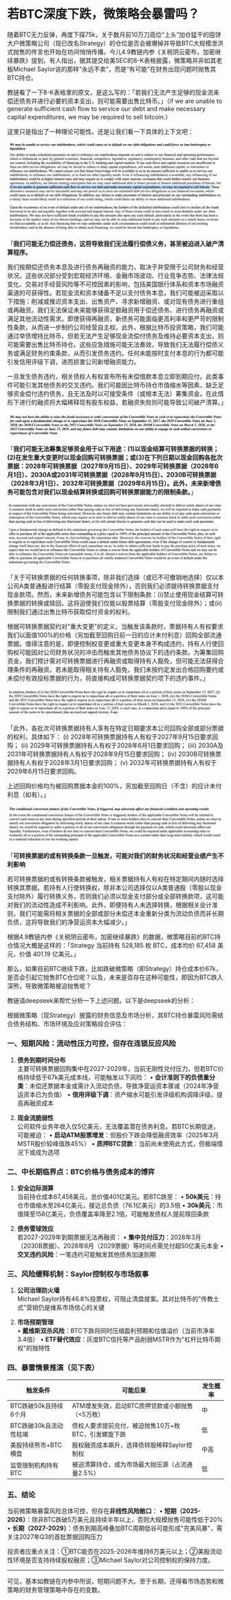 # 若BTC深度下跌，微策略会暴雷吗？

随着BTC无力反弹，再度下探75k，关于数月前10万刀高位“上头”加仓猛干的囤饼大户微策略公司（现已改名Strategy）的仓位是否会被爆掉并导致BTC大规模泄洪式抛售的传言也开始在坊间悄悄传播。今儿4.9教链内参《关税阴云密布，加密继续暴跌》提到，有人指出，据其提交给美SEC的8-K表格披露，微策略并非如其老板Michael Saylor说的那样“永远不卖”，而是“有可能”在财务出现问题时抛售其BTC持仓。

教链看了一下8-K表格里的原文，是这么写的：「若我们无法产生足够的现金流来偿还债务并进行必要的资本支出，则可能需要出售比特币。」（if we are unable to generate sufficient cash flow to service our debt and make necessary capital expenditures, we may be required to sell bitcoin.）

这里只是指出了一种理论可能性。还是让我们看一下具体的上下文吧：

![](2025-04-09-A01.png)

「**我们可能无力偿还债务，这将导致我们无法履行偿债义务，甚至被迫进入破产清算程序。**

我们按期偿还债务本息及进行债务再融资的能力，取决于并受限于公司财务和经营状况。这些状况部分受到宏观经济环境、金融市场波动、行业竞争态势、法律法规变化、交易对手经营风险等不可控因素的影响，包括美国银行体系和资本市场融资渠道的可获得性。若现金流和资本储备不足以支付债务本息，我们可能被迫采取以下措施：削减或推迟资本支出、出售资产、寻求新增融资、或对现有债务进行重组或再融资。我们无法保证未来能够获得足额融资用于偿还债务、进行债务再融资或满足其他流动性需求。即使获得再融资，新债务可能面临更高利率和更严苛的限制性条款，从而进一步制约公司经营自主权。此外，根据比特币投资策略，我们可能通过举债增持比特币，但若无法产生足够现金流偿付债务及维持必要资本支出，则可能需要出售比特币持仓。这些应急措施可能无法奏效，导致我们无法履行偿债义务或满足财务约束条款，从而引发债务违约。任何未能按时支付本息的行为都可能引发信用评级下调，进而损害公司新增融资能力。

一旦发生债务违约，相关债权人有权宣布所有未偿借款本息立即到期应付。此类事件可能引发其他债务的交叉违约。我们可能因比特币持仓市值缩水等因素，缺乏足够资金偿付违约债务，且无法及时以可接受条件（或根本无法）筹集资金。在此情形下进行的融资将大幅稀释现有股东权益，若融资失败则可能导致公司破产清算。」

![](2025-04-09-A02.png)

「**我们可能无法筹集足够资金用于以下用途：(1)以现金结算可转换票据的转换；(2)在发生重大变更时以现金回购可转换票据；或(3)在下列日期以现金回购各批次票据：2028年可转换票据（2027年9月15日）、2029年可转换票据（2028年6月1日）、2030A或2031年可转换票据（2028年9月15日）、2030B可转换票据（2028年3月1日）、2032年可转换票据（2029年6月15日）。此外，未来新增债务可能包含对我们以现金结算转换或回购可转换票据能力的限制条款。**」

![](2025-04-09-A03.png)

「关于可转换票据的任何转换事项，除非我们选择（或已不可撤销地选择）仅以本公司A类普通股进行结算（零股支付现金除外），否则我们必须就待转换票据支付现金款项。然而，未来新增债务可能包含以下限制条款：(i)禁止使用现金结算可转换票据的转换或赎回，这将迫使我们仅能以股票结算（零股支付现金除外）；或(ii)限制我们通过出售比特币获取偿付资金的权利。

根据可转换票据契约对"重大变更"的定义，当触发该条款时，票据持有人有权要求我们以面值100%的价格（另加截至回购日前一日的应计未付利息）回购全部流通票据。值得注意的是，即便控制权变更或重大变更本身不构成违约，持有人行使回购权可能因对公司财务状况的冲击而触发其他债务协议下的违约条款。为筹集回购资金，我们预计需对可转换票据进行再融资或取得持有人豁免，但可能无法获得合理条件的再融资。若未能取得相关持有人豁免，我们未按约定发出合格回购要约或未偿付有效投标票据的行为，将直接构成可转换票据契约项下的违约事件。」

![](2025-04-09-A04.png)

「此外，各批次可转换票据持有人享有在特定日期要求本公司回购全部或部分票据的权利，具体如下：
(i) 2028年可转换票据持有人有权于2027年9月15日要求回购；
(ii) 2029年可转换票据持有人有权于2028年6月1日要求回购；
(iii) 2030A及2031年可转换票据持有人有权于2028年9月15日要求回购；
(iv) 2030B可转换票据持有人有权于2028年3月1日要求回购；
(v) 2032年可转换票据持有人有权于2029年6月15日要求回购。

上述回购价格均为被回购票据本金的100%，另加截至回购日（不含）的应计未付利息（如有）。」

![](2025-04-09-A05.png)

「**可转换票据的或有转换条款一旦触发，可能对我们的财务状况和经营业绩产生不利影响**

若可转换票据的或有转换条款被触发，相关票据持有人有权在特定期间内随时选择转换其票据。若持有人行使转换权，除非本公司选择仅以A类普通股（零股以现金支付除外）履行转换义务，否则我们必须以现金支付部分或全部转换款项，这可能对我们的流动性造成不利影响。此外，即便持有人未选择转换，根据相关会计准则，我们可能需将相关票据的全部或部分未偿还本金重新分类为流动负债而非长期负债，这将导致我们的净营运资本大幅减少。」

根据4.9教链内参《关税阴云密布，加密继续暴跌》的数据，微策略目前的BTC持仓情况大概是这样的：「Strategy 当前持有 528,185 枚 BTC，成本均价 67,458 美元，价值 401.19 亿美元。」

那么，如果目前BTC继续下跌，比如跌破微策略（即Strategy）持仓成本价67k，是否会引起它抛售BTC仓位呢？以及，未来是否存在这种可能性，即因为BTC跌入深熊，导致微策略被迫抛售呢？

教链请deepseek来帮忙分析一下上述问题。以下是deepseek的分析：

根据微策略（现Strategy）披露的财务信息及市场分析，其BTC持仓暴雷风险需结合债务结构、市场环境及应对策略综合评估：

### 一、短期风险：流动性压力可控，但存在连锁反应风险
1. **债务到期时间分布**  
   主要可转换票据回购集中在2027-2029年，当前无刚性兑付压力。但若BTC价格持续低于67k美元成本线，可能触发以下风险：
   • **会计准则下的负债重分类**：未偿还票据本金或需计入流动负债，导致净营运资本骤减（2024年净营运资本已为负值）
   • **信用评级下调**：资产缩水可能引发评级机构调降评级，提高再融资成本

2. **现金流脆弱性**  
   公司软件业务年收入仅5亿美元，无法覆盖潜在债务利息。若BTC长期低迷，可能被迫：
   • **启动ATM股票增发**：但股价下跌会降低融资效率（2025年3月MSTR股价较峰值跌45%）
   • **质押BTC贷款**：当前尚未使用此方式，但极端情况下或成为选项

### 二、中长期临界点：BTC价格与债务成本的博弈
1. **安全边际测算**  
   当前持仓成本67,458美元，总价值401亿美元。若BTC跌至：
   • **50k美元**：持仓市值缩水至264亿美元，接近总负债（76.1亿美元）的3.5倍
   • **30k美元**：市值降至158亿美元，负债覆盖率降至2.1倍，可能触发债权人提前赎回条款

2. **债务雪球效应**  
   若2027-2029年到期票据无法再融资：
   • **集中兑付压力**：2028年3月（2030B票据）、2028年6月（2029票据）等时间点需兑付超50亿美元本金
   • **交叉违约风险**：一笔违约可能触发其他债务加速到期

### 三、风险缓释机制：Saylor控制权与市场叙事
1. **公司治理防火墙**  
   Michael Saylor持有46.8%投票权，可阻止清盘提案。其对比特币的"传教士式"营销仍是维系市场信心的关键

2. **市场预期管理**  
   • **戴维斯双杀风险**：BTC下跌将同时压缩盈利预期和估值溢价（当前市净率3.4倍）
   • **ETF替代效应**：灰度BTC信托等产品削弱MSTR作为"杠杆比特币期权"的独特性

### 四、暴雷情景推演（见下表）

| 触发条件                 | 可能后果                                                                 | 发生概率 |
|--------------------------|--------------------------------------------------------------------------|----------|
| BTC跌破50k且持续6个月    | ATM增发失效，启动BTC质押贷款或小额抛售（<5万枚）                        | 中       |
| BTC跌破30k且流动性枯竭   | 债权人要求提前兑付，被迫抛售10万+枚BTC，引发螺旋下跌                    | 低       |
| 美股持续熊市+BTC横盘     | 股权融资成本飙升，选择债转股稀释Saylor控制权                            | 中高     |
| 监管限制机构持有BTC      | 被迫清算持仓，成为市场最大抛压源（占流通量2.5%）                        | 低       |

### 五、结论
当前微策略暴雷风险总体可控，但存在**非线性风险敞口**：
• **短期（2025-2026）**：除非BTC跌破5万美元且持续半年以上，否则大规模抛售可能性低于20%
• **长期（2027-2029）**：债务到期高峰叠加BTC周期低谷可能形成"完美风暴"，需关注2027年Q3的首批票据回购压力

投资者应重点关注：①BTC能否在2025-2026年维持6万美元以上；②美股流动性环境是否支持持续股权融资；③Michael Saylor对公司控制权的保持力度。

---

可见，基本如教链在内参中所说，短期问题不大。至于长期，还得看市场态势和微策略的财务管理策略中存在的变数。
